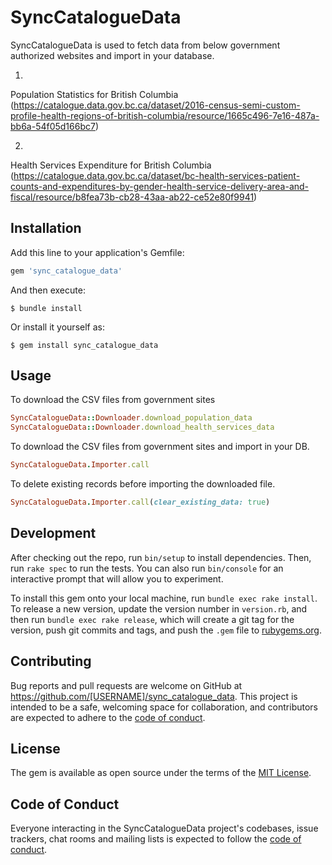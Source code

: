 # SyncCatalogueData

SyncCatalogueData is used to fetch data from below government authorized websites and import in your database.

1.
Population Statistics for British Columbia
(https://catalogue.data.gov.bc.ca/dataset/2016-census-semi-custom-profile-health-regions-of-british-columbia/resource/1665c496-7e16-487a-bb6a-54f05d166bc7)

2.
Health Services Expenditure for British Columbia
(https://catalogue.data.gov.bc.ca/dataset/bc-health-services-patient-counts-and-expenditures-by-gender-health-service-delivery-area-and-fiscal/resource/b8fea73b-cb28-43aa-ab22-ce52e80f9941)

## Installation

Add this line to your application's Gemfile:

```ruby
gem 'sync_catalogue_data'
```

And then execute:

    $ bundle install

Or install it yourself as:

    $ gem install sync_catalogue_data

## Usage

To download the CSV files from government sites
```ruby
SyncCatalogueData::Downloader.download_population_data
SyncCatalogueData::Downloader.download_health_services_data
```

To download the CSV files from government sites and import in your DB.
```ruby
SyncCatalogueData.Importer.call

```
To delete existing records before importing the downloaded file.
```ruby
SyncCatalogueData.Importer.call(clear_existing_data: true)
```

## Development

After checking out the repo, run `bin/setup` to install dependencies. Then, run `rake spec` to run the tests. You can also run `bin/console` for an interactive prompt that will allow you to experiment.

To install this gem onto your local machine, run `bundle exec rake install`. To release a new version, update the version number in `version.rb`, and then run `bundle exec rake release`, which will create a git tag for the version, push git commits and tags, and push the `.gem` file to [rubygems.org](https://rubygems.org).

## Contributing

Bug reports and pull requests are welcome on GitHub at https://github.com/[USERNAME]/sync_catalogue_data. This project is intended to be a safe, welcoming space for collaboration, and contributors are expected to adhere to the [code of conduct](https://github.com/[USERNAME]/sync_catalogue_data/blob/master/CODE_OF_CONDUCT.md).


## License

The gem is available as open source under the terms of the [MIT License](https://opensource.org/licenses/MIT).

## Code of Conduct

Everyone interacting in the SyncCatalogueData project's codebases, issue trackers, chat rooms and mailing lists is expected to follow the [code of conduct](https://github.com/[USERNAME]/sync_catalogue_data/blob/master/CODE_OF_CONDUCT.md).
